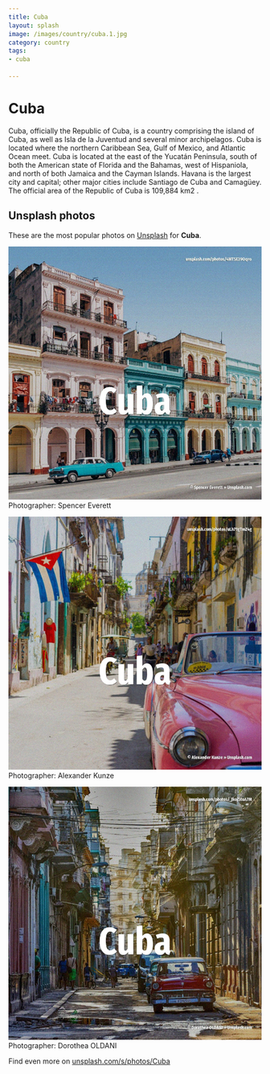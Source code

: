```yaml
---
title: Cuba
layout: splash
image: /images/country/cuba.1.jpg
category: country
tags:
- cuba

---
```

# Cuba

Cuba, officially the Republic of Cuba, is a country comprising the island of Cuba, as well as Isla 
de la Juventud and several minor archipelagos.
Cuba is located where the northern Caribbean Sea, Gulf of Mexico, and Atlantic Ocean meet.
Cuba is located at the east of the Yucatán Peninsula, south of both the American state of Florida 
and the Bahamas, west of Hispaniola, and north of both Jamaica and the Cayman Islands.
Havana is the largest city and capital; other major cities include Santiago de Cuba and Camagüey.
The official area of the Republic of Cuba is 109,884 km2  .

 
## Unsplash photos
These are the most popular photos on [Unsplash](https://unsplash.com) for **Cuba**.
 
![Cuba](/images/country/cuba.1.jpg)
Photographer:  Spencer Everett
 
![Cuba](/images/country/cuba.2.jpg)
Photographer:  Alexander Kunze
 
![Cuba](/images/country/cuba.3.jpg)
Photographer:  Dorothea OLDANI
 
Find even more on [unsplash.com/s/photos/Cuba](https://unsplash.com/s/photos/Cuba)
 
